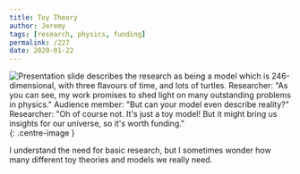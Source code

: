 ```yaml
---
title: Toy Theory
author: Jeremy
tags: [research, physics, funding]
permalink: /227
date: 2020-01-22
---
```


![Presentation slide describes the research as being a model which is 246-dimensional, with three flavours of time, and lots of turtles. Researcher: "As you can see, my work promises to shed light on many outstanding problems in physics." Audience member: "But can your model even describe reality?" Researcher: "Oh of course not. It's just a toy model! But it might bring us insights for our universe, so it's worth funding."](https://res.cloudinary.com/dh3hm8pb7/image/upload/c_scale,q_auto:best,w_615/v1535842782/Handwaving/Published/ToyTheory.png){: .centre-image }

I understand the need for basic research, but I sometimes wonder how many different toy theories and models we really need.
